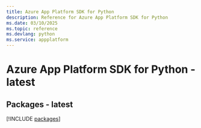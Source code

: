 ```yaml
---
title: Azure App Platform SDK for Python
description: Reference for Azure App Platform SDK for Python
ms.date: 03/10/2025
ms.topic: reference
ms.devlang: python
ms.service: appplatform
---
```

# Azure App Platform SDK for Python - latest
## Packages - latest
[!INCLUDE [packages](app-platform-index.md)]